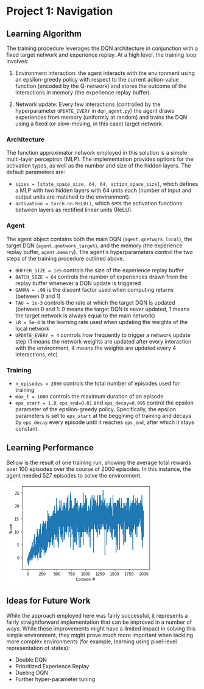 [//]: # (Image References)

[image1]: score_vs_episodes.png "Performance"

# Project 1: Navigation

## Learning Algorithm

The training procedure leverages the DQN architecture in conjunction with a fixed target network and experience replay. At a high level, the training loop involves:

1. Environment interaction: the agent interacts with the environment using an epsilon-greedy policy with respect to the current action-value function (encoded by the Q-network) and stores the outcome of the interactions in memory (the experience replay buffer).

2. Network update: Every few interactions (controlled by the hyperparameter `UPDATE_EVERY` in `dqn_agent.py`) the agent draws experiences from memory (uniformly at random) and trains the DQN using a fixed (or slow-moving, in this case) target network.

### Architecture

The function approximator network employed in this solution is a simple multi-layer perceptron (MLP). The implementation provides options for the activation types, as well as the number and size of the hidden layers. The default parameters are:
- `sizes = [state_space_size, 64, 64, action_space_size]`, which defines a MLP with two hidden layers with 64 units each (number of input and output units are matched to the environment).
- `activation = torch.nn.ReLU()`, which sets the activation functions between layers as rectified linear units (ReLU).

### Agent

The agent object contains both the main DQN (`agent.qnetwork_local`), the target DQN (`agent.qnetwork_target`), and the memory (the experience replay buffer, `agent.memory`). The agent's hyperparameters control the two steps of the training procedure outlined above.
- `BUFFER_SIZE = 1e5` controls the size of the experience replay buffer
- `BATCH_SIZE = 64` controls the number of experiences drawn from the replay buffer whenever a DQN update is triggered
- `GAMMA = .99` is the discont factor used when computing returns (between 0 and 1)
- `TAU = 1e-3` controls the rate at which the target DQN is updated (between 0 and 1: 0 means the target DQN is never updated, 1 means the target network is always equal to the main network)
- `LR = 5e-4` is the learning rate used when updating the weights of the local network
- `UPDATE_EVERY = 4` controls how frequently to trigger a network update step (1 means the network weights are updated after every interaction with the environment, 4 means the weights are updated every 4 interactions, etc)

### Training

- `n_episodes = 2000` controls the total number of episodes used for training
- `max_t = 1000` controls the maximum duration of an episode
- `eps_start = 1.0`, `eps_end=0.01` and `eps_decay=0.995` control the epsilon parameter of the epsilon-greedy policy. Specifically, the epsilon parameters is set to `eps_start` at the beggining of training and decays by `eps_decay` every episode until it reaches `eps_end`, after which it stays constant.

## Learning Performance

Bellow is the result of one training run, showing the average total rewards over 100 episodes over the course of 2000 episodes. In this instance, the agent needed 527 episodes to solve the environment.

![Learning Performance][image1]

## Ideas for Future Work

While the approach employed here was fairly successful, it represents a fairly straightforward implementation that can be improved in a number of ways. While these improvements might have a limited impact in solving this simple environment, they might prove much more important when tackling more complex environments (for example, learning using pixel-level representation of states):
- Double DQN
- Prioritized Experience Replay
- Dueling DQN
- Further hyper-parameter tuning